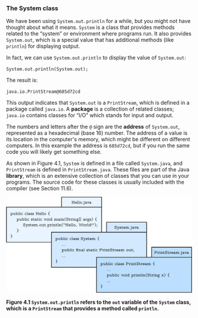 ###  The System class



We have been using `System.out.println` for a while, but you might not have thought about what it means.
`System` is a class that provides methods related to the “system” or environment where programs run.
It also provides `System.out`, which is a special value that has additional methods (like `println`) for displaying output.


In fact, we can use `System.out.println` to display the value of `System.out`:

```code
System.out.println(System.out);
```

The result is:

```code
java.io.PrintStream@685d72cd
```


This output indicates that `System.out` is a `PrintStream`, which is defined in a package called `java.io`.
A **package** is a collection of related classes; `java.io` contains classes for “I/O” which stands for input and output.


The numbers and letters after the `@` sign are the **address** of `System.out`, represented as a hexadecimal (base 16) number.
The address of a value is its location in the computer's memory, which might be different on different computers.
In this example the address is `685d72cd`, but if you run the same code you will likely get something else.


As shown in Figure 4.1, `System` is defined in a file called `System.java`, and `PrintStream` is defined in `PrintStream.java`.
These files are part of the Java **library**, which is an extensive collection of classes that you can use in your programs.
The source code for these classes is usually included with the compiler (see Section 11.6).

![Figure 4.1 `System.out.println` refers to the `out` variable of the `System` class, which is a `PrintStream` that provides a method called `println`.](figs/system.jpg)

**Figure 4.1 `System.out.println` refers to the `out` variable of the `System` class, which is a `PrintStream` that provides a method called `println`.**